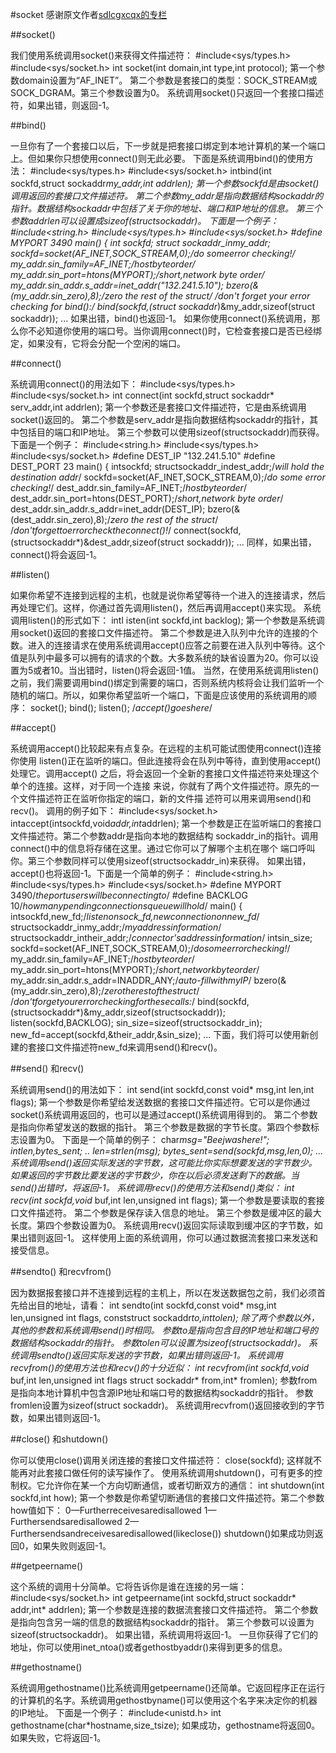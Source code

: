 #socket
感谢原文作者[sdlcgxcqx的专栏](http://blog.csdn.net/sdlcgxcqx/article/details/386010)


##socket()

我们使用系统调用socket()来获得文件描述符：
 #include<sys/types.h>
 #include<sys/socket.h>
int socket(int domain,int type,int protocol);
第一个参数domain设置为“AF_INET”。
第二个参数是套接口的类型：SOCK_STREAM或
SOCK_DGRAM。第三个参数设置为0。
系统调用socket()只返回一个套接口描述符，如果出错，则返回-1。

 

##bind()

一旦你有了一个套接口以后，下一步就是把套接口绑定到本地计算机的某一个端口上。但如果你只想使用connect()则无此必要。
下面是系统调用bind()的使用方法：
 #include<sys/types.h>
 #include<sys/socket.h>
intbind(int sockfd,struct sockaddr*my_addr,int addrlen);
第一个参数sockfd是由socket()调用返回的套接口文件描述符。
第二个参数my_addr是指向数据结构sockaddr的指针。数据结构sockaddr中包括了关于你的地址、端口和IP地址的信息。
第三个参数addrlen可以设置成sizeof(structsockaddr)。
下面是一个例子：
 #include<string.h>
 #include<sys/types.h>
 #include<sys/socket.h>
 #define MYPORT 3490
main()
{
int sockfd;
struct sockaddr_inmy_addr;
sockfd=socket(AF_INET,SOCK_STREAM,0);/*do someerror checking!*/
my_addr.sin_family=AF_INET;/*hostbyteorder*/
my_addr.sin_port=htons(MYPORT);/*short,network byte order*/
my_addr.sin_addr.s_addr=inet_addr("132.241.5.10");
bzero(&(my_addr.sin_zero),8);/*zero the rest of the struct*/
/*don't forget your error checking for bind():*/
bind(sockfd,(struct sockaddr*)&my_addr,sizeof(struct sockaddr));
...
如果出错，bind()也返回-1。
如果你使用connect()系统调用，那么你不必知道你使用的端口号。当你调用connect()时，它检查套接口是否已经绑定，如果没有，它将会分配一个空闲的端口。

##connect()

系统调用connect()的用法如下：
 #include<sys/types.h>
 #include<sys/socket.h>
int connect(int sockfd,struct sockaddr* serv_addr,int addrlen);
第一个参数还是套接口文件描述符，它是由系统调用socket()返回的。
第二个参数是serv_addr是指向数据结构sockaddr的指针，其中包括目的端口和IP地址。
第三个参数可以使用sizeof(structsockaddr)而获得。
下面是一个例子：
 #include<string.h>
 #include<sys/types.h>
 #include<sys/socket.h>
 #define DEST_IP "132.241.5.10"
 #define DEST_PORT 23
main()
{
intsockfd;
structsockaddr_indest_addr;/*will hold the destination addr*/
sockfd=socket(AF_INET,SOCK_STREAM,0);/*do some error checking!*/
dest_addr.sin_family=AF_INET;/*hostbyteorder*/
dest_addr.sin_port=htons(DEST_PORT);/*short,network byte order*/
dest_addr.sin_addr.s_addr=inet_addr(DEST_IP);
bzero(&(dest_addr.sin_zero),8);/*zero the rest of the struct*/
/*don'tforgettoerrorchecktheconnect()!*/
connect(sockfd,(structsockaddr*)&dest_addr,sizeof(struct sockaddr));
...
同样，如果出错，connect()将会返回-1。


##listen()

如果你希望不连接到远程的主机，也就是说你希望等待一个进入的连接请求，然后再处理它们。这样，你通过首先调用listen()，然后再调用accept()来实现。
系统调用listen()的形式如下：
intl isten(int sockfd,int backlog);
第一个参数是系统调用socket()返回的套接口文件描述符。
第二个参数是进入队列中允许的连接的个数。进入的连接请求在使用系统调用accept()应答之前要在进入队列中等待。这个值是队列中最多可以拥有的请求的个数。大多数系统的缺省设置为20。你可以设置为5或者10。当出错时，listen()将会返回-1值。
当然，在使用系统调用listen()之前，我们需要调用bind()绑定到需要的端口，否则系统内核将会让我们监听一个随机的端口。所以，如果你希望监听一个端口，下面是应该使用的系统调用的顺序：
socket();
bind();
listen();
/*accept()goeshere*/

##accept()

系统调用accept()比较起来有点复杂。在远程的主机可能试图使用connect()连接你使用
listen()正在监听的端口。但此连接将会在队列中等待，直到使用accept()处理它。调用accept()
之后，将会返回一个全新的套接口文件描述符来处理这个单个的连接。这样，对于同一个连接
来说，你就有了两个文件描述符。原先的一个文件描述符正在监听你指定的端口，新的文件描
述符可以用来调用send()和recv()。
调用的例子如下：
 #include<sys/socket.h>
intaccept(intsockfd,void*addr,int*addrlen);
第一个参数是正在监听端口的套接口文件描述符。第二个参数addr是指向本地的数据结构
sockaddr_in的指针。调用connect()中的信息将存储在这里。通过它你可以了解哪个主机在哪个
端口呼叫你。第三个参数同样可以使用sizeof(structsockaddr_in)来获得。
如果出错，accept()也将返回-1。下面是一个简单的例子：
 #include<string.h>
 #include<sys/types.h>
 #include<sys/socket.h>
 #define MYPORT 3490/*theportuserswillbeconnectingto*/
 #define BACKLOG 10/*howmanypendingconnectionsqueuewillhold*/
main()
{
intsockfd,new_fd;/*listenonsock_fd,newconnectiononnew_fd*/
structsockaddr_inmy_addr;/*myaddressinformation*/
structsockaddr_intheir_addr;/*connector'saddressinformation*/
intsin_size;
sockfd=socket(AF_INET,SOCK_STREAM,0);/*dosomeerrorchecking!*/
my_addr.sin_family=AF_INET;/*hostbyteorder*/
my_addr.sin_port=htons(MYPORT);/*short,networkbyteorder*/
my_addr.sin_addr.s_addr=INADDR_ANY;/*auto-fillwithmyIP*/
bzero(&(my_addr.sin_zero),8);/*zerotherestofthestruct*/
/*don'tforgetyourerrorcheckingforthesecalls:*/
bind(sockfd,(structsockaddr*)&my_addr,sizeof(structsockaddr));
listen(sockfd,BACKLOG);
sin_size=sizeof(structsockaddr_in);
new_fd=accept(sockfd,&their_addr,&sin_size);
...
下面，我们将可以使用新创建的套接口文件描述符new_fd来调用send()和recv()。

##send() 和recv()

系统调用send()的用法如下：
int send(int sockfd,const void* msg,int len,int flags);
第一个参数是你希望给发送数据的套接口文件描述符。它可以是你通过socket()系统调用返回的，也可以是通过accept()系统调用得到的。
第二个参数是指向你希望发送的数据的指针。
第三个参数是数据的字节长度。第四个参数标志设置为0。
下面是一个简单的例子：
char*msg="Beejwashere!";
intlen,bytes_sent;
..
len=strlen(msg);
bytes_sent=send(sockfd,msg,len,0);
...
系统调用send()返回实际发送的字节数，这可能比你实际想要发送的字节数少。如果返回的字节数比要发送的字节数少，你在以后必须发送剩下的数据。当send()出错时，将返回-1。
系统调用recv()的使用方法和send()类似：
int recv(int sockfd,void* buf,int len,unsigned int flags);
第一个参数是要读取的套接口文件描述符。
第二个参数是保存读入信息的地址。
第三个参数是缓冲区的最大长度。第四个参数设置为0。
系统调用recv()返回实际读取到缓冲区的字节数，如果出错则返回-1。
这样使用上面的系统调用，你可以通过数据流套接口来发送和接受信息。

##sendto() 和recvfrom()

因为数据报套接口并不连接到远程的主机上，所以在发送数据包之前，我们必须首先给出目的地址，请看：
int sendto(int sockfd,const void* msg,int len,unsigned int flags,
conststruct sockaddr*to,inttolen);
除了两个参数以外，其他的参数和系统调用send()时相同。
参数to是指向包含目的IP地址和端口号的数据结构sockaddr的指针。
参数tolen可以设置为sizeof(structsockaddr)。
系统调用sendto()返回实际发送的字节数，如果出错则返回-1。
系统调用recvfrom()的使用方法也和recv()的十分近似：
int recvfrom(int sockfd,void* buf,int len,unsigned int flags
struct sockaddr* from,int* fromlen);
参数from是指向本地计算机中包含源IP地址和端口号的数据结构sockaddr的指针。
参数fromlen设置为sizeof(struct sockaddr)。
系统调用recvfrom()返回接收到的字节数，如果出错则返回-1。

##close() 和shutdown()

你可以使用close()调用关闭连接的套接口文件描述符：
close(sockfd);
这样就不能再对此套接口做任何的读写操作了。
使用系统调用shutdown()，可有更多的控制权。它允许你在某一个方向切断通信，或者切断双方的通信：
int shutdown(int sockfd,int how);
第一个参数是你希望切断通信的套接口文件描述符。第二个参数how值如下：
0—Furtherreceivesaredisallowed
1—Furthersendsaredisallowed
2—Furthersendsandreceivesaredisallowed(likeclose())
shutdown()如果成功则返回0，如果失败则返回-1。

##getpeername()

这个系统的调用十分简单。它将告诉你是谁在连接的另一端：
 #include<sys/socket.h>
int getpeername(int sockfd,struct sockaddr* addr,int* addrlen);
第一个参数是连接的数据流套接口文件描述符。
第二个参数是指向包含另一端的信息的数据结构sockaddr的指针。
第三个参数可以设置为sizeof(structsockaddr)。
如果出错，系统调用将返回-1。
一旦你获得了它们的地址，你可以使用inet_ntoa()或者gethostbyaddr()来得到更多的信息。

##gethostname()

系统调用gethostname()比系统调用getpeername()还简单。它返回程序正在运行的计算机的名字。系统调用gethostbyname()可以使用这个名字来决定你的机器的IP地址。
下面是一个例子：
 #include<unistd.h>
int gethostname(char*hostname,size_tsize);
如果成功，gethostname将返回0。如果失败，它将返回-1。
